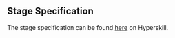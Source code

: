 ## Stage Specification

The stage specification can be found [here](https://hyperskill.org/projects/60/stages/325/implement) on Hyperskill. 